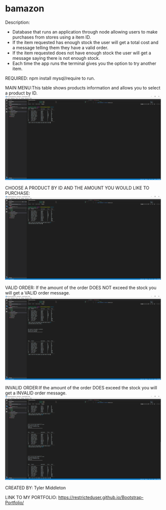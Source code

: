 # bamazon
Description: 
- Database that runs an application through node allowing users to make purchases from stores using a item ID.
- If the item requested has enough stock the user will get a total cost and a message telling them they have a valid order.
- If the item requested does not have enough stock the user will get a message saying there is not enough stock.
- Each time the app runs the terminal gives you the option to try another item.

REQUIRED: npm install mysql/require to run.

MAIN MENU:This table shows products information and allows you to select a product by ID.
![alt text](https://github.com/RestrictedUser/bamazon/blob/master/Images/menu.PNG?raw=true)

CHOOSE A PRODUCT BY ID AND THE AMOUNT YOU WOULD LIKE TO PURCHASE:
![alt text](https://github.com/RestrictedUser/bamazon/blob/master/Images/product.PNG?raw=true)


VALID ORDER: If the amount of the order DOES NOT exceed the stock you will get a VALID order message.
![alt text](https://github.com/RestrictedUser/bamazon/blob/master/Images/validOrder.PNG?raw=true)


INVALID ORDER:If the amount of the order DOES exceed the stock you will get a INVALID order message.
![alt text](https://github.com/RestrictedUser/bamazon/blob/master/Images/invalidOrder.PNG?raw=true)





CREATED BY: Tyler Middleton

LINK TO MY PORTFOLIO: https://restricteduser.github.io/Bootstrap-Portfolio/ 
